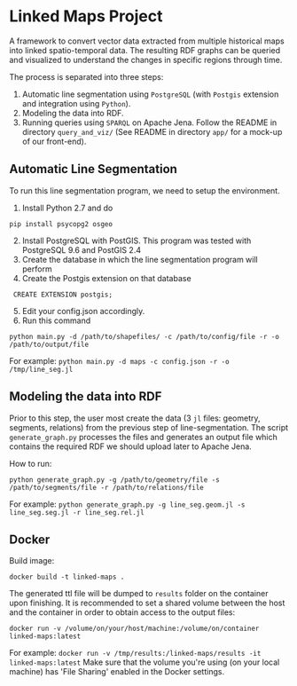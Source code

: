 # Linked Maps Project

A framework to convert vector data extracted from multiple historical maps into linked spatio-temporal data.
The resulting RDF graphs can be queried and visualized to understand the changes in specific regions through time.

The process is separated into three steps:

1. Automatic line segmentation using `PostgreSQL` (with `Postgis` extension and integration using `Python`). 
2. Modeling the data into RDF.
3. Running queries using `SPARQL` on Apache Jena. Follow the README in directory `query_and_viz/` (See README in directory `app/` for a mock-up of our front-end).


## Automatic Line Segmentation

To run this line segmentation program, we need to setup the environment.
1. Install Python 2.7 and do
```
pip install psycopg2 osgeo
```
2. Install PostgreSQL with PostGIS. This program was tested with PostgreSQL 9.6 and PostGIS 2.4
3. Create the database in which the line segmentation program will perform
4. Create the Postgis extension on that database
```
 CREATE EXTENSION postgis;
```
5. Edit your config.json accordingly.
6. Run this command
```
python main.py -d /path/to/shapefiles/ -c /path/to/config/file -r -o /path/to/output/file
```
For example:  `python main.py -d maps -c config.json -r -o /tmp/line_seg.jl`


## Modeling the data into RDF

Prior to this step, the user most create the data (3 `jl` files: geometry, segments, relations) from the previous step of line-segmentation.
The script `generate_graph.py` processes the files and generates an output file which contains the required RDF we should upload later to Apache Jena.

How to run:
```
python generate_graph.py -g /path/to/geometry/file -s /path/to/segments/file -r /path/to/relations/file
```
For example: `python generate_graph.py -g line_seg.geom.jl -s line_seg.seg.jl -r line_seg.rel.jl`

<!--

Finalize Visualization! Revise this:

`docker cp linkedmaps:/linked-maps/lnkd_mp_grph.ttl ./lnkd_mp_grph.ttl`
`docker build -t jena-fuseki ./query_and_viz/`
`docker run -p 3030:3030 -e ADMIN_PASSWORD=1234 jena-fuseki`

Open your browser and enter `http://localhost:3030/`
Manage datasets -> add new dataset -> create dataset
Select "upload data" on the dataset you created, and 
upload the `lnkd_mp_grph.ttl` found in the current working directory
Now you can run SPARQL queries under "dataset" section

    -->

## Docker

Build image:
```
docker build -t linked-maps .
```

The generated ttl file will be dumped to `results` folder on the container upon finishing. It is recommended to set a shared volume between the host and the container in order to obtain access to the output files:
```
docker run -v /volume/on/your/host/machine:/volume/on/container linked-maps:latest
```
For example: `docker run -v /tmp/results:/linked-maps/results -it linked-maps:latest`
Make sure that the volume you're using (on your local machine) has 'File Sharing' enabled in the Docker settings.

